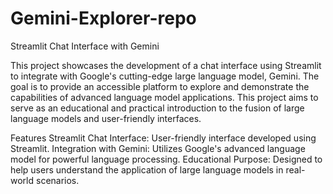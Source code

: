 # Gemini-Explorer-repo
Streamlit Chat Interface with Gemini

This project showcases the development of a chat interface using Streamlit to integrate with Google's cutting-edge large language model, Gemini. The goal is to provide an accessible platform to explore and demonstrate the capabilities of advanced language model applications. This project aims to serve as an educational and practical introduction to the fusion of large language models and user-friendly interfaces.

Features
Streamlit Chat Interface: User-friendly interface developed using Streamlit.
Integration with Gemini: Utilizes Google's advanced language model for powerful language processing.
Educational Purpose: Designed to help users understand the application of large language models in real-world scenarios.
